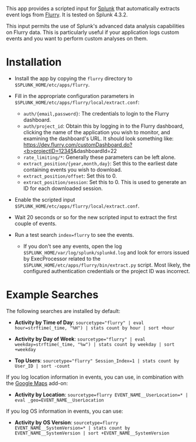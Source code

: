 This app provides a scripted input for [Splunk](http://www.splunk.com/) that automatically extracts event logs from [Flurry](http://www.flurry.com/). It is tested on Splunk 4.3.2.

This input permits the use of Splunk's advanced data analysis capabilities on Flurry data. This is particularly useful if your application logs custom events and you want to perform custom analyses on them.


Installation
============

* Install the app by copying the `flurry` directory to `$SPLUNK_HOME/etc/apps/flurry`.

* Fill in the appropriate configuration parameters in `$SPLUNK_HOME/etc/apps/flurry/local/extract.conf`:

  * `auth/{email,password}`: The credentials to login to the Flurry dashboard.
  * `auth/project_id`: Obtain this by logging in to the Flurry dashboard, clicking the name of the application you wish to monitor, and examining the dashboard's URL. It should look something like: https://dev.flurry.com/customDashboard.do?<b>projectID=<u>12345</u></b>&dashboardId=22
  * `rate_limiting/*`: Generally these parameters can be left alone.
  * `extract_position/{year,month,day}`: Set this to the earliest date containing events you wish to download.
  * `extract_position/offset`: Set this to 0.
  * `extract_position/session`: Set this to 0. This is used to generate an ID for each downloaded session.

* Enable the scripted input `$SPLUNK_HOME/etc/apps/flurry/local/extract.conf`.

* Wait 20 seconds or so for the new scripted input to extract the first couple of events.

* Run a test search `index=flurry` to see the events.

  * If you don't see any events, open the log `$SPLUNK_HOME/var/log/splunk/splunkd.log` and look for errors issued by ExecProcessor related to the `$SPLUNK_HOME/etc/apps/flurry/bin/extract.py` script. Most likely, the configured authentication credentials or the project ID was incorrect.


Example Searches
================

The following searches are installed by default:

* **Activity by Time of Day**:
  `sourcetype="flurry" | eval hour=strftime(_time, "%H") | stats count by hour | sort +hour`

* **Activity by Day of Week**:
  `sourcetype="flurry" | eval weekday=strftime(_time, "%w") | stats count by weekday | sort +weekday`

* **Top Users**:
  `sourcetype="flurry" Session_Index=1 | stats count by User_ID | sort -count`

If you log location information in events, you can use, in combination with the [Google Maps](http://splunk-base.splunk.com/apps/22365/google-maps) add-on:

* **Activity by Location**:
  `sourcetype=flurry EVENT_NAME__UserLocation=* | eval _geo=EVENT_NAME__UserLocation`

If you log OS information in events, you can use:

* **Activity by OS Version**:
  `sourcetype=flurry EVENT_NAME__SystemVersion=* | stats count by EVENT_NAME__SystemVersion | sort +EVENT_NAME__SystemVersion`

